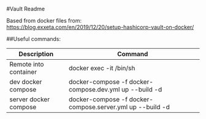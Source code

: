 #Vault Readme

Based from docker files from:
https://blog.exxeta.com/en/2019/12/20/setup-hashicorp-vault-on-docker/

##Useful commands:

|Description|Command|
|-----------|-------|
|Remote into container|docker exec -it <container name> /bin/sh|
|dev docker compose| docker-compose -f docker-compose.dev.yml up --build -d|
|server docker compose| docker-compose -f docker-compose.server.yml up --build -d|

